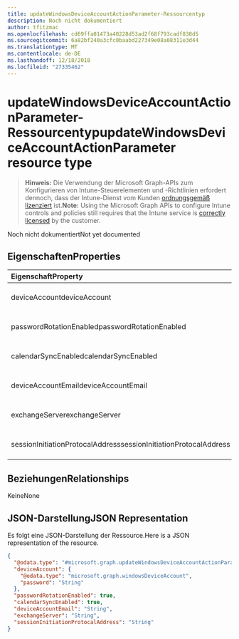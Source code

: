 ```yaml
---
title: updateWindowsDeviceAccountActionParameter-Ressourcentyp
description: Noch nicht dokumentiert
author: tfitzmac
ms.openlocfilehash: cd69ffa01473a40228d53ad2f68f793cadf838d5
ms.sourcegitcommit: 6a82bf240a3cfc0baabd227349e08a08311e3d44
ms.translationtype: MT
ms.contentlocale: de-DE
ms.lasthandoff: 12/18/2018
ms.locfileid: "27335462"
---
```

# <a name="updatewindowsdeviceaccountactionparameter-resource-type"></a><span data-ttu-id="bf6e7-103">updateWindowsDeviceAccountActionParameter-Ressourcentyp</span><span class="sxs-lookup"><span data-stu-id="bf6e7-103">updateWindowsDeviceAccountActionParameter resource type</span></span>

> <span data-ttu-id="bf6e7-104">**Hinweis:** Die Verwendung der Microsoft Graph-APIs zum Konfigurieren von Intune-Steuerelementen und -Richtlinien erfordert dennoch, dass der Intune-Dienst vom Kunden [ordnungsgemäß lizenziert](https://go.microsoft.com/fwlink/?linkid=839381) ist.</span><span class="sxs-lookup"><span data-stu-id="bf6e7-104">**Note:** Using the Microsoft Graph APIs to configure Intune controls and policies still requires that the Intune service is [correctly licensed](https://go.microsoft.com/fwlink/?linkid=839381) by the customer.</span></span>

<span data-ttu-id="bf6e7-105">Noch nicht dokumentiert</span><span class="sxs-lookup"><span data-stu-id="bf6e7-105">Not yet documented</span></span>
## <a name="properties"></a><span data-ttu-id="bf6e7-106">Eigenschaften</span><span class="sxs-lookup"><span data-stu-id="bf6e7-106">Properties</span></span>
|<span data-ttu-id="bf6e7-107">Eigenschaft</span><span class="sxs-lookup"><span data-stu-id="bf6e7-107">Property</span></span>|<span data-ttu-id="bf6e7-108">Typ</span><span class="sxs-lookup"><span data-stu-id="bf6e7-108">Type</span></span>|<span data-ttu-id="bf6e7-109">Beschreibung</span><span class="sxs-lookup"><span data-stu-id="bf6e7-109">Description</span></span>|
|:---|:---|:---|
|<span data-ttu-id="bf6e7-110">deviceAccount</span><span class="sxs-lookup"><span data-stu-id="bf6e7-110">deviceAccount</span></span>|[<span data-ttu-id="bf6e7-111">windowsDeviceAccount</span><span class="sxs-lookup"><span data-stu-id="bf6e7-111">windowsDeviceAccount</span></span>](../resources/intune-devices-windowsdeviceaccount.md)|<span data-ttu-id="bf6e7-112">Noch nicht dokumentiert.</span><span class="sxs-lookup"><span data-stu-id="bf6e7-112">Not yet documented</span></span>|
|<span data-ttu-id="bf6e7-113">passwordRotationEnabled</span><span class="sxs-lookup"><span data-stu-id="bf6e7-113">passwordRotationEnabled</span></span>|<span data-ttu-id="bf6e7-114">Boolescher Wert</span><span class="sxs-lookup"><span data-stu-id="bf6e7-114">Boolean</span></span>|<span data-ttu-id="bf6e7-115">Noch nicht dokumentiert.</span><span class="sxs-lookup"><span data-stu-id="bf6e7-115">Not yet documented</span></span>|
|<span data-ttu-id="bf6e7-116">calendarSyncEnabled</span><span class="sxs-lookup"><span data-stu-id="bf6e7-116">calendarSyncEnabled</span></span>|<span data-ttu-id="bf6e7-117">Boolescher Wert</span><span class="sxs-lookup"><span data-stu-id="bf6e7-117">Boolean</span></span>|<span data-ttu-id="bf6e7-118">Noch nicht dokumentiert.</span><span class="sxs-lookup"><span data-stu-id="bf6e7-118">Not yet documented</span></span>|
|<span data-ttu-id="bf6e7-119">deviceAccountEmail</span><span class="sxs-lookup"><span data-stu-id="bf6e7-119">deviceAccountEmail</span></span>|<span data-ttu-id="bf6e7-120">Zeichenfolge</span><span class="sxs-lookup"><span data-stu-id="bf6e7-120">String</span></span>|<span data-ttu-id="bf6e7-121">Noch nicht dokumentiert.</span><span class="sxs-lookup"><span data-stu-id="bf6e7-121">Not yet documented</span></span>|
|<span data-ttu-id="bf6e7-122">exchangeServer</span><span class="sxs-lookup"><span data-stu-id="bf6e7-122">exchangeServer</span></span>|<span data-ttu-id="bf6e7-123">Zeichenfolge</span><span class="sxs-lookup"><span data-stu-id="bf6e7-123">String</span></span>|<span data-ttu-id="bf6e7-124">Noch nicht dokumentiert.</span><span class="sxs-lookup"><span data-stu-id="bf6e7-124">Not yet documented</span></span>|
|<span data-ttu-id="bf6e7-125">sessionInitiationProtocalAddress</span><span class="sxs-lookup"><span data-stu-id="bf6e7-125">sessionInitiationProtocalAddress</span></span>|<span data-ttu-id="bf6e7-126">Zeichenfolge</span><span class="sxs-lookup"><span data-stu-id="bf6e7-126">String</span></span>|<span data-ttu-id="bf6e7-127">Noch nicht dokumentiert.</span><span class="sxs-lookup"><span data-stu-id="bf6e7-127">Not yet documented</span></span>|

## <a name="relationships"></a><span data-ttu-id="bf6e7-128">Beziehungen</span><span class="sxs-lookup"><span data-stu-id="bf6e7-128">Relationships</span></span>
<span data-ttu-id="bf6e7-129">Keine</span><span class="sxs-lookup"><span data-stu-id="bf6e7-129">None</span></span>
## <a name="json-representation"></a><span data-ttu-id="bf6e7-130">JSON-Darstellung</span><span class="sxs-lookup"><span data-stu-id="bf6e7-130">JSON Representation</span></span>
<span data-ttu-id="bf6e7-131">Es folgt eine JSON-Darstellung der Ressource.</span><span class="sxs-lookup"><span data-stu-id="bf6e7-131">Here is a JSON representation of the resource.</span></span>
<!-- {
  "blockType": "resource",
  "@odata.type": "microsoft.graph.updateWindowsDeviceAccountActionParameter"
}
-->
``` json
{
  "@odata.type": "#microsoft.graph.updateWindowsDeviceAccountActionParameter",
  "deviceAccount": {
    "@odata.type": "microsoft.graph.windowsDeviceAccount",
    "password": "String"
  },
  "passwordRotationEnabled": true,
  "calendarSyncEnabled": true,
  "deviceAccountEmail": "String",
  "exchangeServer": "String",
  "sessionInitiationProtocalAddress": "String"
}
```




